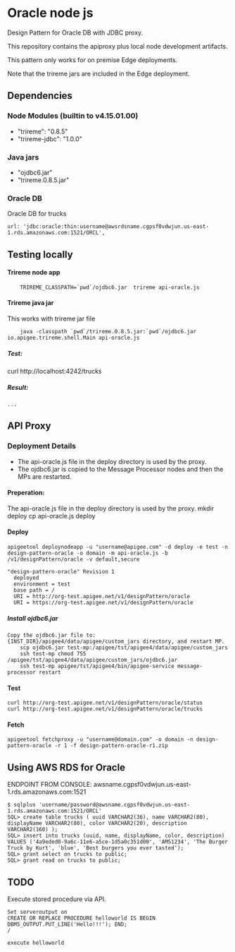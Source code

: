 Oracle node js
====
Design Pattern for Oracle DB with JDBC proxy.

This repository contains the apiproxy plus local node development artifacts.

This pattern only works for on premise Edge deployments.

Note that the trireme jars are included in the Edge deployment.

## Dependencies
### Node Modules (builtin to v4.15.01.00)
 - "trireme": "0.8.5"
 - "trireme-jdbc": "1.0.0"

### Java jars
 - "ojdbc6.jar"
 - "trireme.0.8.5.jar"

### Oracle DB
Oracle DB for trucks
````
url: 'jdbc:oracle:thin:username@awsrdsname.cgpsf0vdwjun.us-east-1.rds.amazonaws.com:1521/ORCL',
````


## Testing locally
#### Trireme node app
````
	TRIREME_CLASSPATH=`pwd`/ojdbc6.jar  trireme api-oracle.js
````

#### Trireme java jar
This works with trireme jar file
````
	java -classpath `pwd`/trireme.0.8.5.jar:`pwd`/ojdbc6.jar io.apigee.trireme.shell.Main api-oracle.js
````

##### Test:
curl http://localhost:4242/trucks

##### Result:
````
...
````

## API Proxy 
### Deployment Details
* The api-oracle.js file in the deploy directory is used by the proxy.
* The ojdbc6.jar is copied to the Message Processor nodes and then the MPs are restarted.

#### Preperation:
The api-oracle.js file in the deploy directory is used by the proxy.
	mkdir deploy
	cp api-oracle.js deploy

#### Deploy
	apigeetool deploynodeapp -u "username@apigee.com" -d deploy -e test -n design-pattern-oracle -o domain -m api-oracle.js -b /v1/designPattern/oracle -v default,secure

	"design-pattern-oracle" Revision 1
	  deployed
	  environment = test
	  base path = /
	  URI = http://org-test.apigee.net/v1/designPattern/oracle
	  URI = https://org-test.apigee.net/v1/designPattern/oracle

##### Install ojdbc6.jar
	Copy the ojdbc6.jar file to: {INST_DIR}/apigee4/data/apigee/custom_jars directory, and restart MP.
		scp ojdbc6.jar test-mp:/apigee/tst/apigee4/data/apigee/custom_jars
		ssh test-mp chmod 755 /apigee/tst/apigee4/data/apigee/custom_jars/ojdbc6.jar
		ssh test-mp apigee/tst/apigee4/bin/apigee-service message-processor restart

#### Test
	curl http://org-test.apigee.net/v1/designPattern/oracle/status
	curl http://org-test.apigee.net/v1/designPattern/oracle/trucks

#### Fetch
	apigeetool fetchproxy -u "username@domain.com" -o domain -n design-pattern-oracle -r 1 -f design-pattern-oracle-r1.zip

## Using AWS RDS for Oracle
ENDPOINT FROM CONSOLE: awsname.cgpsf0vdwjun.us-east-1.rds.amazonaws.com:1521

````
$ sqlplus 'username/password@awsname.cgpsf0vdwjun.us-east-1.rds.amazonaws.com:1521/ORCL'
SQL> create table trucks ( uuid VARCHAR2(36), name VARCHAR2(80), displayName VARCHAR2(80), color VARCHAR2(20), description VARCHAR2(160) );
SQL> insert into trucks (uuid, name, displayName, color, description) VALUES ('4a9eded0-9a6c-11e6-a5ce-1d5a0c351d00', 'AMS1234', 'The Burger Truck by Kurt', 'blue', 'Best burgers you ever tasted');
SQL> grant select on trucks to public;
SQL> grant read on trucks to public;

````

## TODO
Execute stored procedure via API.

````
Set serveroutput on 
CREATE OR REPLACE PROCEDURE helloworld IS BEGIN DBMS_OUTPUT.PUT_LINE('Hello!!!'); END;
/

execute helloworld
````

